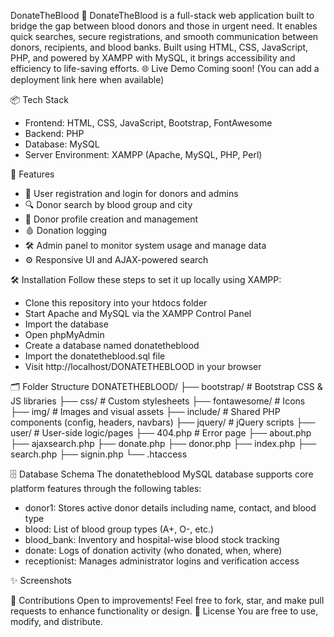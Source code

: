 DonateTheBlood 💉
DonateTheBlood is a full-stack web application built to bridge the gap between blood donors and those in urgent need. It enables quick searches, secure registrations, and smooth communication between donors, recipients, and blood banks. Built using HTML, CSS, JavaScript, PHP, and powered by XAMPP with MySQL, it brings accessibility and efficiency to life-saving efforts.
🌐 Live Demo
Coming soon! (You can add a deployment link here when available)

📦 Tech Stack
- Frontend: HTML, CSS, JavaScript, Bootstrap, FontAwesome
- Backend: PHP
- Database: MySQL
- Server Environment: XAMPP (Apache, MySQL, PHP, Perl)

🚀 Features
- 👥 User registration and login for donors and admins
- 🔍 Donor search by blood group and city
- 💾 Donor profile creation and management
- 🩸 Donation logging
- 🛠️ Admin panel to monitor system usage and manage data
- ⚙️ Responsive UI and AJAX-powered search

🛠️ Installation
Follow these steps to set it up locally using XAMPP:
- Clone this repository into your htdocs folder
- Start Apache and MySQL via the XAMPP Control Panel
- Import the database
- Open phpMyAdmin
- Create a database named donatetheblood
- Import the donatetheblood.sql file
- Visit http://localhost/DONATETHEBLOOD in your browser
  
🗂️ Folder Structure
DONATETHEBLOOD/
├── bootstrap/           # Bootstrap CSS & JS libraries
├── css/                 # Custom stylesheets
├── fontawesome/         # Icons
├── img/                 # Images and visual assets
├── include/             # Shared PHP components (config, headers, navbars)
├── jquery/              # jQuery scripts
├── user/                # User-side logic/pages
├── 404.php              # Error page
├── about.php
├── ajaxsearch.php
├── donate.php
├── donor.php
├── index.php
├── search.php
├── signin.php
└── .htaccess

🗄️ Database Schema
The donatetheblood MySQL database supports core platform features through the following tables:
- donor1: Stores active donor details including name, contact, and blood type
- blood: List of blood group types (A+, O-, etc.)
- blood_bank: Inventory and hospital-wise blood stock tracking
- donate: Logs of donation activity (who donated, when, where)
- receptionist: Manages administrator logins and verification access


✨ Screenshots


🤝 Contributions
Open to improvements! Feel free to fork, star, and make pull requests to enhance functionality or design.
📄 License
You are free to use, modify, and distribute.
